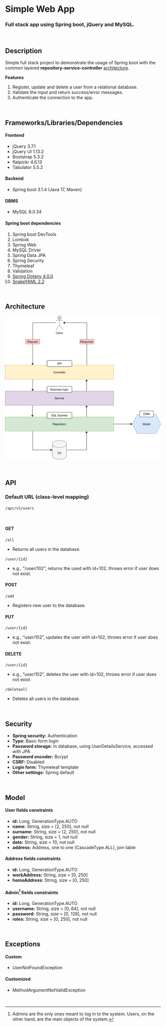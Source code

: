 
# Simple Web App

### Full stack app using Spring boot, jQuery and MySQL.

<br>

## Description

Simple full stack project to demonstrate the usage of Spring boot with the common layered **repository-service-controller** [architecture](#Architecture).  

**Features**

1. Register, update and delete a user from a relational database.
2. Validate the input and return success/error messages.
3. Authenticate the connection to the app.

<br>

## Frameworks/Libraries/Dependencies

#### Frontend
- jQuery 3.7.1
- jQuery UI 1.13.2
- Bootstrap 5.3.2
- flatpickr 4.6.13
- Tabulator 5.5.2

#### Backend
- Spring boot 3.1.4 (Java 17, Maven)

#### DBMS
- MySQL 8.0.34

#### Spring boot dependencies
1. Spring boot DevTools
2. Lombok
3. Spring Web
4. MySQL Driver
5. Spring Data JPA
6. Spring Security
7. Thymeleaf
8. Validation
9. [Spring Dotenv 4.0.0](https://mvnrepository.com/artifact/me.paulschwarz/spring-dotenv)
10. [SnakeYAML 2.2](https://mvnrepository.com/artifact/org.yaml/snakeyaml)

<br>

## Architecture

![architecture svg](Architecture.svg)

<br>

## API

### Default URL (class-level mapping)
`/api/v1/users`

<br>

#### GET
`/all`
- Returns all users in the database.

`/user/{id}`
- e.g., "/user/102", returns the used with id=102, throws error if user does not exist.

#### POST
`/add`
- Registers new user to the database.

#### PUT
`/user/{id}`
- e.g., “user/102”, updates the user with id=102, throws error if user does not exist.

#### DELETE
`/user/{id}`
- e.g., “user/102”, deletes the user with id=102, throws error if user does not exist.

`/deleteall`
- Deletes all users in the database.

<br>

## Security

- **Spring security:** Authentication
- **Type:** Basic form login
- **Password storage:** In database, using UserDetailsService, accessed with JPA
- **Password encoder:** Bcrypt
- **CSRF:** Disabled
- **Login form:** Thymeleaf template
- **Other settings:** Spring default

<br>

## Model

#### User fields constraints
- **id:** Long, GenerationType.AUTO
- **name:** String, size = [2, 250], not null
- **surname:** String, size = [2, 250], not null
- **gender:** String, size = 1, not null
- **date:** String, size = 10, not null
- **address:** Address, one to one (CascadeType.ALL), join table


#### Address fields constraints
- **id:** Long, GenerationType.AUTO
- **workAddress:** String, size = [0, 250]
- **homeAddress:** String, size = [0, 250]

#### Admin[^1] fields constraints
- **id:** Long, GenerationType.AUTO
- **username:** String, size = [0, 64], not null
- **password:** String, size = [0, 128], not null
- **roles:** String, size = [0, 250], not null

<br>

## Exceptions

#### Custom
- UserNotFoundException

#### Customized
- MethodArgumentNotValidException

<br>

[^1]: Admins are the only ones meant to log in to the system. Users, on the other hand, are the main objects of the system.